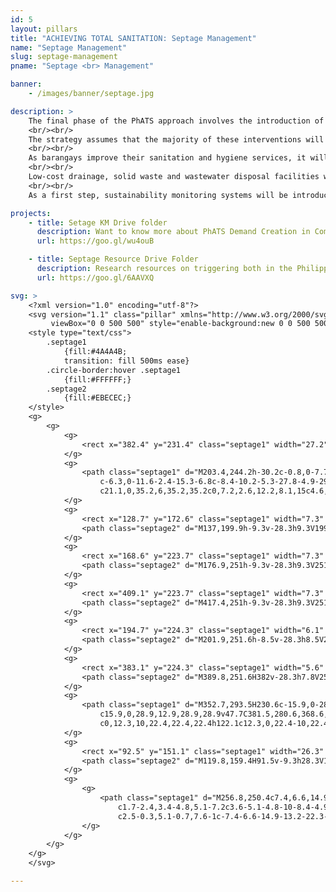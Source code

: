 ```yaml
---
id: 5
layout: pillars
title: "ACHIEVING TOTAL SANITATION: Septage Management"
name: "Septage Management"
slug: septage-management
pname: "Septage <br> Management"

banner:
    - /images/banner/septage.jpg

description: >
    The final phase of the PhATS approach involves the introduction of the safe management of solid and liquid wastes, including drainage and the recycling and reuse of waste; and the development and strengthening of water quality monitoring systems, allied with the promotion of water supply protection, sanitary surveys, and safe water storage and handling.
    <br/><br/>
    The strategy assumes that the majority of these interventions will be piloted in the most progressive barangays and municipalities, with a focus on barangays that have either graduated to G2 Sustainable Sanitation barangay status, or seem likely to graduate in the near future. The intention is not to promote expensive, high-technology approaches, but to develop and refine simple and appropriate technologies and systems that can be implemented, operated and maintained by resource-scarce local governments in the typhoon-affected areas.
    <br/><br/>
    As barangays improve their sanitation and hygiene services, it will become important to introduce basic water safety planning and public health monitoring systems that are designed to detect major sanitation, hygiene or water supply problems. Point of use water quality testing and response protocols will be developed and piloted in G1 and G2 barangays, accompanied by advocacy to LGUS for the allocation of appropriate budgets and resources to sustain these services.
    <br/><br/>
    Low-cost drainage, solid waste and wastewater disposal facilities will be constructed to demonstrate and promote cost-effective waste management solutions, and encourage LGUs to work towards G3 Total Sanitation Barangay status. Where septic tanks are preferred or required (due to potential contamination of vulnerable groundwater or surface water resources), faecal sludge management (FSM) systems should be introduced. These systems will need to be appropriate for the largely rural contexts in which most implementing partners will be working, focusing on technologies and approaches that can be implemented and maintained by low capacity local governments and small private providers, in recognition that few previous FSM interventions in the Philippines have been either successful or sustainable.
    <br/><br/>
    As a first step, sustainability monitoring systems will be introduced as part of the G2 graduation process, with the aim of tracking what happens to toilet pits and septic tanks as they fill up and start to cause problems – whether pits are emptied or replaced; whether septic tanks are regularly desludged; whether effluent from either toilet pits or septic tanks contaminates local water bodies or open spaces; and whether any removed pit contents or septic sludge are then safely transported, treated or disposed. Improved information on the extent and nature of these sustainability problems will be an important driver for local governments and sanitation stakeholders to finance, develop and implement appropriate solutions in areas that face public health hazards associated with unsafe sanitation and waste management systems.

projects:
    - title: Setage KM Drive folder
      description: Want to know more about PhATS Demand Creation in Communities? Check out the latest Knowledge Management Pieces!
      url: https://goo.gl/wu4ouB

    - title: Septage Resource Drive Folder
      description: Research resources on triggering both in the Philippines and around the world can be found here.
      url: https://goo.gl/6AAVXQ

svg: >      
    <?xml version="1.0" encoding="utf-8"?>
    <svg version="1.1" class="pillar" xmlns="http://www.w3.org/2000/svg" xmlns:xlink="http://www.w3.org/1999/xlink" x="0px" y="0px"
         viewBox="0 0 500 500" style="enable-background:new 0 0 500 500;" xml:space="preserve">
    <style type="text/css">
        .septage1
            {fill:#4A4A4B;
            transition: fill 500ms ease}
        .circle-border:hover .septage1
            {fill:#FFFFFF;}
        .septage2
            {fill:#EBECEC;}
    </style>
    <g>
        <g>
            <g>
                <rect x="382.4" y="231.4" class="septage1" width="27.2" height="12.3"/>
            </g>
            <g>
                <path class="septage1" d="M203.4,244.2h-30.2c-0.8,0-7.7-0.1-14.9-3.7c-10-5-15.6-14.5-15.6-26.8c0-19.2-5.3-22.2-22.2-22.2
                    c-6.3,0-11.6-2.4-15.3-6.8c-8.4-10.2-5.3-27.8-4.9-29.8l12.7,2.5c-1,5.2-1.3,15,2.2,19.1c0.8,1,2.1,2.1,5.3,2.1
                    c21.1,0,35.2,6,35.2,35.2c0,7.2,2.6,12.2,8.1,15c4.6,2.4,9.4,2.5,9.4,2.5h30.2V244.2z"/>
            </g>
            <g>
                <rect x="128.7" y="172.6" class="septage1" width="7.3" height="26.3"/>
                <path class="septage2" d="M137,199.9h-9.3v-28.3h9.3V199.9z M129.6,198h5.4v-24.4h-5.4V198z"/>
            </g>
            <g>
                <rect x="168.6" y="223.7" class="septage1" width="7.3" height="26.3"/>
                <path class="septage2" d="M176.9,251h-9.3v-28.3h9.3V251z M169.6,249h5.4v-24.4h-5.4V249z"/>
            </g>
            <g>
                <rect x="409.1" y="223.7" class="septage1" width="7.3" height="26.3"/>
                <path class="septage2" d="M417.4,251h-9.3v-28.3h9.3V251z M410.1,249h5.4v-24.4h-5.4V249z"/>
            </g>
            <g>
                <rect x="194.7" y="224.3" class="septage1" width="6.1" height="26.3"/>
                <path class="septage2" d="M201.9,251.6h-8.5v-28.3h8.5V251.6z M195.9,249.7h3.6v-24.4h-3.6V249.7z"/>
            </g>
            <g>
                <rect x="383.1" y="224.3" class="septage1" width="5.6" height="26.3"/>
                <path class="septage2" d="M389.8,251.6H382v-28.3h7.8V251.6z M384.2,249.7h3.3v-24.4h-3.3V249.7z"/>
            </g>
            <g>
                <path class="septage1" d="M352.7,293.5H230.6c-15.9,0-28.9-12.9-28.9-28.9v-47.7c0-15.9,12.9-28.9,28.9-28.9h122.1
                    c15.9,0,28.9,12.9,28.9,28.9v47.7C381.5,280.6,368.6,293.5,352.7,293.5z M230.6,194.6c-12.3,0-22.4,10-22.4,22.4v47.7
                    c0,12.3,10,22.4,22.4,22.4h122.1c12.3,0,22.4-10,22.4-22.4v-47.7c0-12.3-10-22.4-22.4-22.4H230.6z"/>
            </g>
            <g>
                <rect x="92.5" y="151.1" class="septage1" width="26.3" height="7.3"/>
                <path class="septage2" d="M119.8,159.4H91.5v-9.3h28.3V159.4z M93.5,157.5h24.4v-5.4H93.5V157.5z"/>
            </g>
            <g>
                <g>
                    <path class="septage1" d="M256.8,250.4c7.4,6.6,14.9,13.2,22.3,19.7c2.5,2.2,5.8,1.7,7.6-1c11.8-16.7,23.6-33.4,35.4-50.2
                        c1.7-2.4,3.4-4.8,5.1-7.2c3.6-5.1-4.8-10-8.4-4.9c-11.8,16.7-23.6,33.4-35.4,50.2c-1.7,2.4-3.4,4.8-5.1,7.2
                        c2.5-0.3,5.1-0.7,7.6-1c-7.4-6.6-14.9-13.2-22.3-19.7C259,239.4,252.1,246.3,256.8,250.4L256.8,250.4z"/>
                </g>
            </g>
        </g>
    </g>
    </svg>

---
```

